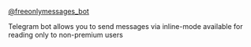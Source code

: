 [@freeonlymessages_bot](https://t.me/freeonlymessages_bot)

Telegram bot allows you to send messages via inline-mode available for reading only to non-premium users
